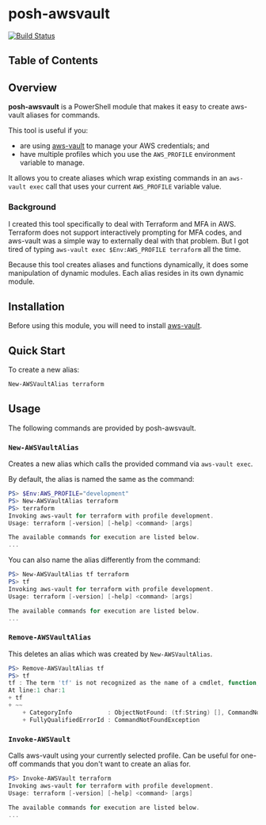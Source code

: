 # posh-awsvault

[![Build Status](https://img.shields.io/travis/jonscheiding/posh-awsp.svg)](https://travis-ci.org/jonscheiding/posh-vault)

## Table of Contents

## Overview

**posh-awsvault** is a PowerShell module that makes it easy to create aws-vault aliases for commands.

This tool is useful if you:

- are using [aws-vault](https://github.com/99designs/aws-vault) to manage your AWS credentials; and
- have multiple profiles which you use the `AWS_PROFILE` environment variable to manage.

It allows you to create aliases which wrap existing commands in an `aws-vault exec` call that uses your current `AWS_PROFILE` variable value.

### Background

I created this tool specifically to deal with Terraform and MFA in AWS.  Terraform does not support interactively prompting for MFA codes, and aws-vault was a simple way to externally deal with that problem.  But I got tired of typing `aws-vault exec $Env:AWS_PROFILE terraform` all the time.

Because this tool creates aliases and functions dynamically, it does some manipulation of dynamic modules.  Each alias resides in its own dynamic module.

## Installation

Before using this module, you will need to install [aws-vault](https://github.com/99designs/aws-vault).

## Quick Start

To create a new alias:

```powershell
New-AWSVaultAlias terraform
```

## Usage

The following commands are provided by posh-awsvault.

### `New-AWSVaultAlias`

Creates a new alias which calls the provided command via `aws-vault exec`.

By default, the alias is named the same as the command:

```powershell
PS> $Env:AWS_PROFILE="development"
PS> New-AWSVaultAlias terraform
PS> terraform
Invoking aws-vault for terraform with profile development.
Usage: terraform [-version] [-help] <command> [args]

The available commands for execution are listed below.
...
```

You can also name the alias differently from the command:

```powershell
PS> New-AWSVaultAlias tf terraform
PS> tf
Invoking aws-vault for terraform with profile development.
Usage: terraform [-version] [-help] <command> [args]

The available commands for execution are listed below.
...
```

### `Remove-AWSVaultAlias`

This deletes an alias which was created by `New-AWSVaultAlias`.

```powershell
PS> Remove-AWSVaultAlias tf
PS> tf
tf : The term 'tf' is not recognized as the name of a cmdlet, function, script file, or operable program. Check the spelling of the name, or if a path was included, verify that the path is correct and try again.
At line:1 char:1
+ tf
+ ~~
    + CategoryInfo          : ObjectNotFound: (tf:String) [], CommandNotFoundException
    + FullyQualifiedErrorId : CommandNotFoundException
```

### `Invoke-AWSVault`

Calls aws-vault using your currently selected profile.  Can be useful for one-off commands that you don't want to create an alias for.

```powershell
PS> Invoke-AWSVault terraform
Invoking aws-vault for terraform with profile development.
Usage: terraform [-version] [-help] <command> [args]

The available commands for execution are listed below.
...
```
